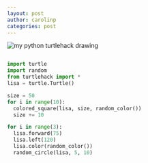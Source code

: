 ```yaml
---
layout: post
author: carolinp
categories: post 
---
```


![my python turtlehack drawing](https://lh3.googleusercontent.com/--wt2U_IdVP4/Ulg1miqTcjI/AAAAAAAAAMk/e094NHv7i-U/w737-h553-no/python_turtlehack.png)

```python

import turtle
import random
from turtlehack import *
lisa = turtle.Turtle()

size = 50
for i in range(10):
  colored_square(lisa, size, random_color())
  size += 10

for i in range(3):
  lisa.forward(75)
  lisa.left(120)
  lisa.color(random_color())
  random_circle(lisa, 5, 10)


```

